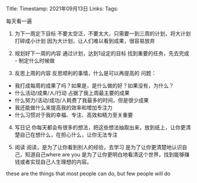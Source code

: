 Title: 
Timestamp:  2021年09月13日
Links: 
Tags: 

每天看一遍

1. 为下一周定下目标
不要太空泛，不要太大，只需要一到三周的计划，将大计划打碎成小计划
因为大计划，让人们难以看到成果，很容易放弃

2. 规划好下一周的内容
通过计划，达到1设定的目标
找到重要的任务，先去完成 - 制定什么时候做

3. 反思上周的内容
反思顺利的事情，什么是可以再提高的
问题：
- 我打成每周的成果了吗？如果是，是什么做的好？如果没有，为什么？
- 什么活动/成果/人/行动 占据了我上周最主要的成果
- 什么努力/活动/成功/人耗费了我最多的时间，但是很少成果
- 我还能做什么来提高我的效率和增加专注力
- 什么习惯对于我的幸福、专注、高效和精力至关重要

4. 写日记
你每天都会有很多的想法，把这些想法抽取出来，放到纸上，让你更清楚自己在想什么，在担心什么，让你无法专注

5. 阅读
阅读，是为了让你看到别人的经验，去学习
是为了让你更清楚地认识自己，知道自己where are you
是为了让你更明白地看清这个世界，找到能够赚钱或者实现自己人生理想的内容。

these are the things that most people can do, but few people will do